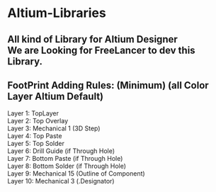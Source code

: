 # Altium-Libraries  
All kind of Library for Altium Designer  
We are Looking for FreeLancer to dev this Library.  
--------------------------------------------------------------------  
FootPrint Adding Rules: (Minimum) (all Color Layer Altium Default)  
--------------------------------------------------------------------  
Layer 1: TopLayer  
Layer 2: Top Overlay  
Layer 3: Mechanical 1 (3D Step)  
Layer 4: Top Paste  
Layer 5: Top Solder  
Layer 6: Drill Guide  (if Through Hole)  
Layer 7: Bottom Paste (if Through Hole)  
Layer 8: Bottom Solder (if Through Hole)  
Layer 9: Mechanical 15 (Outline of Component)  
Layer 10: Mechanical 3 (.Designator)  



